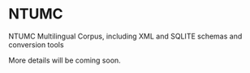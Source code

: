 # NTUMC
NTUMC Multilingual Corpus, including XML and SQLITE schemas and conversion tools

More details will be coming soon.
